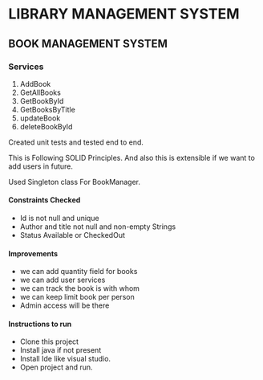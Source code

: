 # LIBRARY MANAGEMENT SYSTEM

## BOOK MANAGEMENT SYSTEM

### Services

1. AddBook
2. GetAllBooks
3. GetBookById
4. GetBooksByTitle
5. updateBook
6. deleteBookById

Created unit tests and tested end to end.

This is Following SOLID Principles.
And also this is extensible if we want to add users in future.

Used Singleton class For BookManager.

#### Constraints Checked

- Id is not null and unique
- Author and title not null and non-empty Strings
- Status Available or CheckedOut

#### Improvements

- we can add quantity field for books
- we can add user services
- we can track the book is with whom
- we can keep limit book per person
- Admin access will be there

#### Instructions to run

- Clone this project
- Install java if not present
- Install Ide like visual studio.
- Open project and run.
